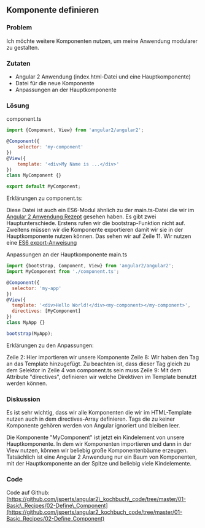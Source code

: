 ## Komponente definieren

### Problem

Ich möchte weitere Komponenten nutzen, um meine Anwendung modularer zu gestalten.

### Zutaten
* Angular 2 Anwendung (index.html-Datei und eine Hauptkomponente)
* Datei für die neue Komponente
* Anpassungen an der Hauptkomponente

### Lösung

component.ts
```js
import {Component, View} from 'angular2/angular2';

@Component({
    selector: 'my-component'
})
@View({
    template: '<div>My Name is ...</div>'
})
class MyComponent {}

export default MyComponent;
```

Erklärungen zu component.ts:

Diese Datei ist auch ein ES6-Modul ähnlich zu der main.ts-Datei die wir im [Angular 2 Anwendung Rezept](#angular-app) gesehen haben.
Es gibt zwei Hauptunterschiede. Erstens rufen wir die bootstrap-Funktion nicht auf.
Zweitens müssen wir die Komponente exportieren damit wir sie in der Hauptkomponente nutzen können. Das sehen wir auf Zeile 11. Wir nutzen eine [ES6 export-Anweisung](https://developer.mozilla.org/en-US/docs/Web/JavaScript/Reference/Statements/export)

Anpassungen an der Hauptkomponente
main.ts
```js
import {bootstrap, Component, View} from 'angular2/angular2';
import MyComponent from './component.ts';

@Component({
  selector: 'my-app'
})
@View({
  template: '<div>Hello World!</div><my-component></my-component>',
  directives: [MyComponent]
})
class MyApp {}

bootstrap(MyApp);
```

Erklärungen zu den Anpassungen:

Zeile 2: Hier importieren wir unsere Komponente
Zeile 8: Wir haben den Tag <my-component></my-component> an das Template hinzugefügt. Zu beachten ist, dass dieser Tag gleich zu dem Selektor in Zeile 4 von component.ts sein muss
Zeile 9: Mit dem Attribute "directives", definieren wir welche Direktiven im Template benutzt werden können.

### Diskussion

Es ist sehr wichtig, dass wir alle Komponenten die wir im HTML-Template nutzen auch in dem directives-Array definieren. Tags die zu keiner Komponente gehören werden von Angular ignoriert und bleiben leer.

Die Komponente "MyComponent" ist jetzt ein Kindelement von unsere Hauptkomponente. In dem wir Komponenten importieren und dann in der View nutzen, können wir beliebig große Komponentenbäume erzeugen. Tatsächlich ist eine Angular 2 Anwendung nur ein Baum von Komponenten, mit der Hauptkomponente an der Spitze und beliebig viele Kindelemente.

### Code

Code auf Github: [https://github.com/jsperts/angular2\_kochbuch\_code/tree/master/01-Basic\_Recipes/02-Define\_Component](https://github.com/jsperts/angular2_kochbuch_code/tree/master/01-Basic_Recipes/02-Define_Component)

